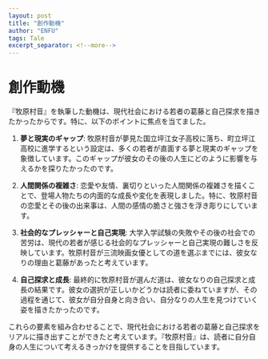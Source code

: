 ```yaml
---
layout: post
title: "創作動機"
author: "ENFU"
tags: Tale
excerpt_separator: <!--more-->
---
```


# 創作動機

『牧原村音』を執筆した動機は、現代社会における若者の葛藤と自己探求を描きたかったからです。特に、以下のポイントに焦点を当てました。

<!--more-->

1. **夢と現実のギャップ**: 牧原村音が夢見た国立坪江女子高校に落ち、町立坪江高校に進学するという設定は、多くの若者が直面する夢と現実のギャップを象徴しています。このギャップが彼女のその後の人生にどのように影響を与えるかを探りたかったのです。

2. **人間関係の複雑さ**: 恋愛や友情、裏切りといった人間関係の複雑さを描くことで、登場人物たちの内面的な成長や変化を表現しました。特に、牧原村音の恋愛とその後の出来事は、人間の感情の脆さと強さを浮き彫りにしています。

3. **社会的なプレッシャーと自己実現**: 大学入学試験の失敗やその後の社会での苦労は、現代の若者が感じる社会的なプレッシャーと自己実現の難しさを反映しています。牧原村音が三流映画女優としての道を選ぶまでには、彼女なりの理由と葛藤があったと考えています。

4. **自己探求と成長**: 最終的に牧原村音が選んだ道は、彼女なりの自己探求と成長の結果です。彼女の選択が正しいかどうかは読者に委ねていますが、その過程を通じて、彼女が自分自身と向き合い、自分なりの人生を見つけていく姿を描きたかったのです。

これらの要素を組み合わせることで、現代社会における若者の葛藤と自己探求をリアルに描き出すことができたと考えています。『牧原村音』は、読者に自分自身の人生について考えるきっかけを提供することを目指しています。
